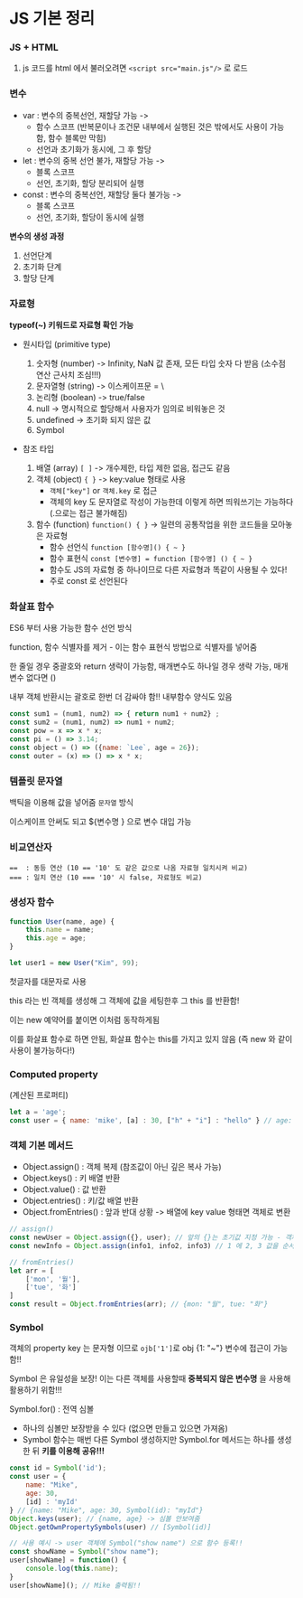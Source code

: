 # JS 기본 정리

### JS + HTML

1. js 코드를 html 에서 불러오려면 `<script src="main.js"/>` 로 로드

### 변수

- var   : 변수의 중복선언, 재할당 가능 -> 
    - 함수 스코프 (반복문이나 조건문 내부에서 실행된 것은 밖에서도 사용이 가능함, 함수 블록만 막힘)
    - 선언과 초기화가 동시에, 그 후 할당
- let   : 변수의 중복 선언 불가, 재할당 가능 -> 
    - 블록 스코프
    - 선언, 초기화, 할당 분리되어 실행
- const : 변수의 중복선언, 재할당 둘다 불가능 -> 
    - 블록 스코프
    - 선언, 초기화, 할당이 동시에 실행

**변수의 생성 과정**
1. 선언단계
2. 초기화 단계
3. 할당 단계


### 자료형

**typeof(~) 키워드로 자료형 확인 가능**

- 원시타입 (primitive type)

    1. 숫자형 (number) -> Infinity, NaN 값 존재, 모든 타입 숫자 다 받음 (소수점 연산 근사치 조심!!!)
    2. 문자열형 (string) -> 이스케이프문 = \
    3. 논리형 (boolean) -> true/false
    4. null -> 명시적으로 할당해서 사용자가 임의로 비워놓은 것
    5. undefined -> 초기화 되지 않은 값
    6. Symbol

- 참조 타입

    1. 배열 (array) `[ ]` -> 개수제한, 타입 제한 없음, 접근도 같음
    2. 객체 (object) `{ }` -> key:value 형태로 사용 
        - `객체["key"]` or `객체.key` 로 접근 
        - 객체의 key 도 문자열로 작성이 가능한데 이렇게 하면 띄워쓰기는 가능하다 (.으로는 접근 불가해짐)
    3. 함수 (function) `function() { }` -> 일련의 공통작업을 위한 코드들을 모아놓은 자료형
        - 함수 선언식 `function [함수명]() { ~ }`
        - 함수 표현식 `const [변수명] = function [함수명] () { ~ }`
        - 함수도 JS의 자료형 중 하나이므로 다른 자료형과 똑같이 사용될 수 있다!
        - 주로 const 로 선언된다


### 화살표 함수

ES6 부터 사용 가능한 함수 선언 방식

function, 함수 식별자를 제거 - 이는 함수 표현식 방법으로 식별자를 넣어줌

한 줄일 경우 중괄호와 return 생략이 가능함, 매개변수도 하나일 경우 생략 가능, 매개변수 없다면 ()

내부 객체 반환시는 괄호로 한번 더 감싸야 함!! 내부함수 양식도 있음

```js
const sum1 = (num1, num2) => { return num1 + num2} ;
const sum2 = (num1, num2) => num1 + num2;
const pow = x => x * x;
const pi = () => 3.14;
const object = () => ({name: `Lee`, age = 26});
const outer = (x) => () => x * x;
```
### 템플릿 문자열

백틱을 이용해 값을 넣어줌 `문자열` 방식

이스케이프 안써도 되고 ${변수명 } 으로 변수 대입 가능


### 비교연산자

    ==  : 동등 연산 (10 == '10' 도 같은 값으로 나옴 자료형 일치시켜 비교)
    === : 일치 연산 (10 === '10' 시 false, 자료형도 비교)


### 생성자 함수

```javaScript
function User(name, age) {
    this.name = name;
    this.age = age;
}

let user1 = new User("Kim", 99);
```

첫글자를 대문자로 사용 
    
this 라는 빈 객체를 생성해 그 객체에 값을 세팅한후 그 this 를 반환함!
    
이는 new 예약어를 붙이면 이처럼 동작하게됨
    
이를 화살표 함수로 하면 안됨, 화살표 함수는 this를 가지고 있지 않음 (즉 new 와 같이 사용이 불가능하다!)

### Computed property
(계산된 프로퍼티)
```js
let a = 'age';
const user = { name: 'mike', [a] : 30, ["h" + "i"] : "hello" } // age: 30, hi: "hello"
```

### 객체 기본 메서드

- Object.assign() : 객체 복제 (참조값이 아닌 깊은 복사 가능)
- Object.keys() : 키 배열 반환
- Object.value() : 값 반환
- Object.entries() : 키/값 배열 반환
- Object.fromEntries() : 앞과 반대 상황 -> 배열에 key value 형태면 객체로 변환

```js
// assign()
const newUser = Object.assign({}, user); // 앞의 {}는 초기값 지정 가능 - 객체에 프로퍼티 추가, 같으면 덮어씌워짐
const newInfo = Object.assign(info1, info2, info3) // 1 에 2, 3 값을 순서대로 덮어씌움

// fromEntries()
let arr = [
    ['mon', '월'],
    ['tue', '화']
]
const result = Object.fromEntries(arr); // {mon: "월", tue: "화"}

```

### Symbol

객체의 property key 는 문자형 이므로 `ojb['1']`로 obj {1: "~"} 변수에 접근이 가능함!!

Symbol 은 유일성을 보장! 이는 다른 객체를 사용할때 **중복되지 않은 변수명** 을 사용해 활용하기 위함!!!

Symbol.for() : 전역 심볼
- 하나의 심볼만 보장받을 수 있다 (없으면 만들고 있으면 가져옴)
- Symbol 함수는 매번 다른 Symbol 생성하지만 Symbol.for 메서드는 하나를 생성한 뒤 **키를 이용해 공유!!!**
```js
const id = Symbol('id');
const user = {
    name: "Mike",
    age: 30,
    [id] : 'myId'
} // {name: "Mike", age: 30, Symbol(id): "myId"}
Object.keys(user); // {name, age} -> 심볼 안보여줌
Object.getOwnPropertySymbols(user) // [Symbol(id)]

// 사용 예시 -> user 객체에 Symbol("show name") 으로 함수 등록!!
const showName = Symbol("show name");
user[showName] = function() {
    console.log(this.name);
}
user[showName](); // Mike 출력됨!!

```

